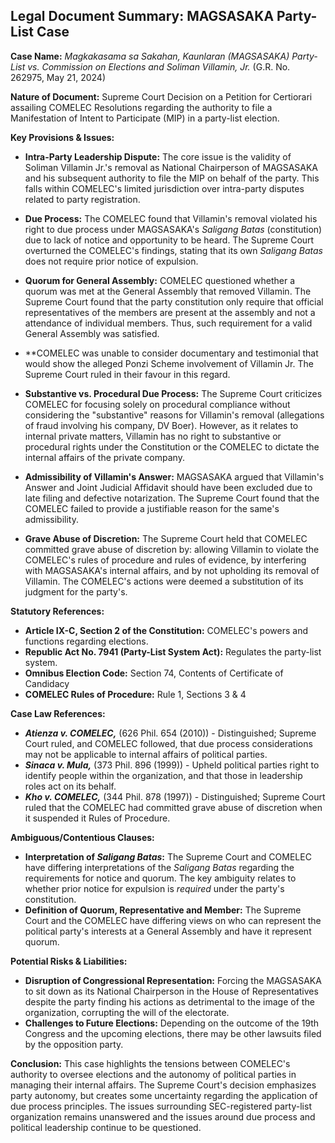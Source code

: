 ## Legal Document Summary: MAGSASAKA Party-List Case

**Case Name:** *Magkakasama sa Sakahan, Kaunlaran (MAGSASAKA) Party-List vs. Commission on Elections and Soliman Villamin, Jr.* (G.R. No. 262975, May 21, 2024)

**Nature of Document:** Supreme Court Decision on a Petition for Certiorari assailing COMELEC Resolutions regarding the authority to file a Manifestation of Intent to Participate (MIP) in a party-list election.

**Key Provisions & Issues:**

*   **Intra-Party Leadership Dispute:** The core issue is the validity of Soliman Villamin Jr.'s removal as National Chairperson of MAGSASAKA and his subsequent authority to file the MIP on behalf of the party. This falls within COMELEC's limited jurisdiction over intra-party disputes related to party registration.
*   **Due Process:** The COMELEC found that Villamin's removal violated his right to due process under MAGSASAKA's *Saligang Batas* (constitution) due to lack of notice and opportunity to be heard. The Supreme Court overturned the COMELEC's findings, stating that its own *Saligang Batas* does not require prior notice of expulsion.
*   **Quorum for General Assembly:** COMELEC questioned whether a quorum was met at the General Assembly that removed Villamin. The Supreme Court found that the party constitution only require that official representatives of the members are present at the assembly and not a attendance of individual members. Thus, such requirement for a valid General Assembly was satisfied.

* **COMELEC was unable to consider documentary and testimonial that would show the alleged Ponzi Scheme involvement of Villamin Jr. The Supreme Court ruled in their favour in this regard.
*   **Substantive vs. Procedural Due Process:** The Supreme Court criticizes COMELEC for focusing solely on procedural compliance without considering the "substantive" reasons for Villamin's removal (allegations of fraud involving his company, DV Boer). However, as it relates to internal private matters, Villamin has no right to substantive or procedural rights under the Constitution or the COMELEC to dictate the internal affairs of the private company.
*   **Admissibility of Villamin's Answer:** MAGSASAKA argued that Villamin's Answer and Joint Judicial Affidavit should have been excluded due to late filing and defective notarization. The Supreme Court found that the COMELEC failed to provide a justifiable reason for the same's admissibility.
*   **Grave Abuse of Discretion:** The Supreme Court held that COMELEC committed grave abuse of discretion by: allowing Villamin to violate the COMELEC's rules of procedure and rules of evidence, by interfering with MAGSASAKA's internal affairs, and by not upholding its removal of Villamin. The COMELEC's actions were deemed a substitution of its judgment for the party's.

**Statutory References:**

*   **Article IX-C, Section 2 of the Constitution:** COMELEC's powers and functions regarding elections.
*   **Republic Act No. 7941 (Party-List System Act):** Regulates the party-list system.
*   **Omnibus Election Code:** Section 74, Contents of Certificate of Candidacy
*   **COMELEC Rules of Procedure:** Rule 1, Sections 3 & 4

**Case Law References:**

*   ***Atienza v. COMELEC,***  (626 Phil. 654 (2010)) - Distinguished; Supreme Court ruled, and COMELEC followed, that due process considerations may not be applicable to internal affairs of political parties.
*   ***Sinaca v. Mula,***  (373 Phil. 896 (1999)) - Upheld political parties right to identify people within the organization, and that those in leadership roles act on its behalf.
*   ***Kho v. COMELEC,*** (344 Phil. 878 (1997)) - Distinguished; Supreme Court ruled that the COMELEC had committed grave abuse of discretion when it suspended it Rules of Procedure.

**Ambiguous/Contentious Clauses:**

*   **Interpretation of *Saligang Batas*:**  The Supreme Court and COMELEC have differing interpretations of the *Saligang Batas* regarding the requirements for notice and quorum. The key ambiguity relates to whether prior notice for expulsion is *required* under the party's constitution.
*   **Definition of Quorum, Representative and Member:** The Supreme Court and the COMELEC have differing views on who can represent the political party's interests at a General Assembly and have it represent quorum.

**Potential Risks & Liabilities:**

*   **Disruption of Congressional Representation:** Forcing the MAGSASAKA to sit down as its National Chairperson in the House of Representatives despite the party finding his actions as detrimental to the image of the organization, corrupting the will of the electorate.
*   **Challenges to Future Elections:** Depending on the outcome of the 19th Congress and the upcoming elections, there may be other lawsuits filed by the opposition party.

**Conclusion:**
This case highlights the tensions between COMELEC's authority to oversee elections and the autonomy of political parties in managing their internal affairs. The Supreme Court's decision emphasizes party autonomy, but creates some uncertainty regarding the application of due process principles. The issues surrounding SEC-registered party-list organization remains unanswered and the issues around due process and political leadership continue to be questioned.
